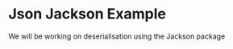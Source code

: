 <h1>Json Jackson Example</h1>

<p>We will be working on deserialisation using the Jackson package</p>